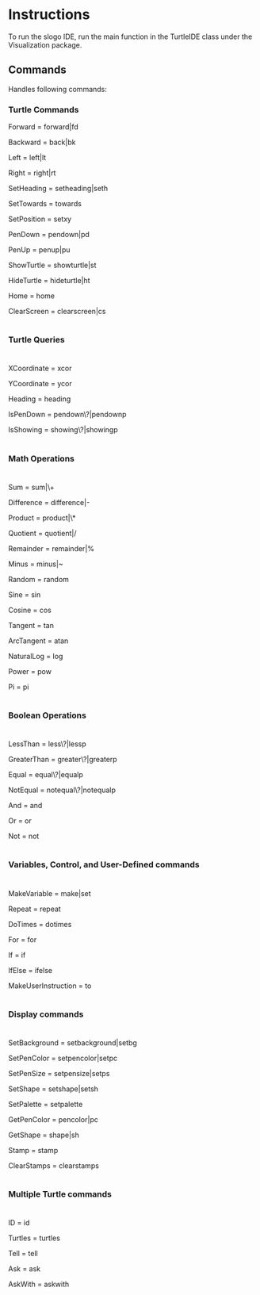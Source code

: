 # Instructions

To run the slogo IDE, run the main function in the TurtleIDE class under the Visualization package.

## Commands

Handles following commands: 

### Turtle Commands

Forward = forward|fd

Backward = back|bk

Left = left|lt

Right = right|rt

SetHeading = setheading|seth

SetTowards = towards

SetPosition = setxy

PenDown = pendown|pd

PenUp = penup|pu

ShowTurtle = showturtle|st

HideTurtle = hideturtle|ht

Home = home

ClearScreen = clearscreen|cs

#

### Turtle Queries

#

XCoordinate = xcor

YCoordinate = ycor

Heading = heading

IsPenDown = pendown\\?|pendownp

IsShowing = showing\\?|showingp

#

### Math Operations

#

Sum = sum|\\+

Difference = difference|-

Product = product|\\*

Quotient = quotient|/

Remainder = remainder|%

Minus = minus|~

Random = random

Sine = sin

Cosine = cos

Tangent = tan

ArcTangent = atan

NaturalLog = log

Power = pow

Pi = pi

#

### Boolean Operations

#

LessThan = less\\?|lessp

GreaterThan = greater\\?|greaterp

Equal = equal\\?|equalp

NotEqual = notequal\\?|notequalp

And = and

Or = or

Not = not

#

### Variables, Control, and User-Defined commands

#

MakeVariable = make|set

Repeat = repeat

DoTimes = dotimes

For = for

If = if

IfElse = ifelse

MakeUserInstruction = to

#

### Display commands

#

SetBackground = setbackground|setbg

SetPenColor = setpencolor|setpc

SetPenSize = setpensize|setps

SetShape = setshape|setsh

SetPalette = setpalette

GetPenColor = pencolor|pc

GetShape = shape|sh

Stamp = stamp

ClearStamps = clearstamps

#

### Multiple Turtle commands

#

ID = id

Turtles = turtles

Tell = tell

Ask = ask

AskWith = askwith

